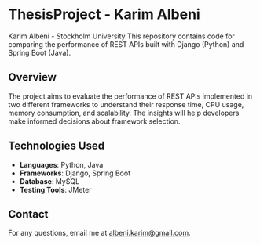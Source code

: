 # ThesisProject - Karim Albeni
Karim Albeni - Stockholm University
This repository contains code for comparing the performance of REST APIs built with Django (Python) and Spring Boot (Java).

## Overview
The project aims to evaluate the performance of REST APIs implemented in two different frameworks to understand their response time, CPU usage, memory consumption, and scalability. The insights will help developers make informed decisions about framework selection.

## Technologies Used
- **Languages**: Python, Java
- **Frameworks**: Django, Spring Boot
- **Database**: MySQL
- **Testing Tools**: JMeter

## Contact
For any questions, email me at albeni.karim@gmail.com.

